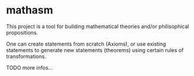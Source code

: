 # mathasm

This project is a tool for building mathematical theories and/or philisophical propositions.

One can create statements from scratch (Axioms), or use existing statements to generate new statements (theorems) using certain rules of transformations.

TODO more infos...
